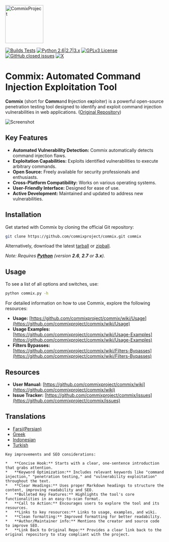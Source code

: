 <p align="left">
  <img alt="CommixProject" src="https://commixproject.com/images/logo.png" height="120" />
  <p align="left">
    <a href="https://github.com/commixproject/commix/actions/workflows/builds.yml"><img alt="Builds Tests" src="https://github.com/commixproject/commix/actions/workflows/builds.yml/badge.svg"></a>
    <a href="http://www.python.org/download/"><img alt="Python 2.6|2.7|3.x" src="https://img.shields.io/badge/python-2.6|2.7|3.x-yellow.svg"></a>
    <a href="https://github.com/commixproject/commix/blob/master/LICENSE.txt"><img alt="GPLv3 License" src="https://img.shields.io/badge/license-GPLv3-red.svg"></a>
    <a href="https://github.com/commixproject/commix/issues?q=is%3Aissue+is%3Aclosed"><img alt="GitHub closed issues" src="https://img.shields.io/github/issues-closed-raw/commixproject/commix.svg?colorB=ff0000"></a>
    <a href="https://x.com/commixproject"><img alt="X" src="https://img.shields.io/badge/x-@commixproject-blue.svg"></a>
  </p>
</p>

# Commix: Automated Command Injection Exploitation Tool

**Commix** (short for **Comm**and **I**njection e**x**ploiter) is a powerful open-source penetration testing tool designed to identify and exploit command injection vulnerabilities in web applications. ([Original Repository](https://github.com/commixproject/commix))

![Screenshot](https://commixproject.com/images/background.png)

## Key Features

*   **Automated Vulnerability Detection:** Commix automatically detects command injection flaws.
*   **Exploitation Capabilities:**  Exploits identified vulnerabilities to execute arbitrary commands.
*   **Open Source:** Freely available for security professionals and enthusiasts.
*   **Cross-Platform Compatibility:**  Works on various operating systems.
*   **User-Friendly Interface:** Designed for ease of use.
*   **Active Development:** Maintained and updated to address new vulnerabilities.

## Installation

Get started with Commix by cloning the official Git repository:

```bash
git clone https://github.com/commixproject/commix.git commix
```

Alternatively, download the latest [tarball](https://github.com/commixproject/commix/tarball/master) or [zipball](https://github.com/commixproject/commix/zipball/master).

*Note: Requires **[Python](http://www.python.org/download/)** (version **2.6**, **2.7** or **3.x**).*

## Usage

To see a list of all options and switches, use:

```bash
python commix.py -h
```

For detailed information on how to use Commix, explore the following resources:

*   **Usage:** [https://github.com/commixproject/commix/wiki/Usage](https://github.com/commixproject/commix/wiki/Usage)
*   **Usage Examples:** [https://github.com/commixproject/commix/wiki/Usage-Examples](https://github.com/commixproject/commix/wiki/Usage-Examples)
*   **Filters Bypasses:** [https://github.com/commixproject/commix/wiki/Filters-Bypasses](https://github.com/commixproject/commix/wiki/Filters-Bypasses)

## Resources

*   **User Manual:** [https://github.com/commixproject/commix/wiki](https://github.com/commixproject/commix/wiki)
*   **Issue Tracker:** [https://github.com/commixproject/commix/issues](https://github.com/commixproject/commix/issues)

## Translations

*   [Farsi(Persian)](https://github.com/commixproject/commix/blob/master/doc/translations/README-fa-FA.md)
*   [Greek](https://github.com/commixproject/commix/blob/master/doc/translations/README-gr-GR.md)
*   [Indonesian](https://github.com/commixproject/commix/blob/master/doc/translations/README-idn-IDN.md)
*   [Turkish](https://github.com/commixproject/commix/blob/master/doc/translations/README-tr-TR.md)
```
Key improvements and SEO considerations:

*   **Concise Hook:** Starts with a clear, one-sentence introduction that grabs attention.
*   **Keyword Optimization:** Includes relevant keywords like "command injection," "penetration testing," and "vulnerability exploitation" throughout the text.
*   **Clear Headings:** Uses proper Markdown headings to structure the content, improving readability and SEO.
*   **Bulleted Key Features:** Highlights the tool's core functionalities in an easy-to-scan format.
*   **Call to Action:** Encourages users to explore the tool and its resources.
*   **Links to key resources:** Links to usage, examples, and wiki.
*   **Clean formatting:** Improved formatting for better readability.
*   **Author/Maintainer info:** Mentions the creator and source code to improve SEO.
*   **Link Back to Original Repo:** Provides a clear link back to the original repository to stay compliant with the project.